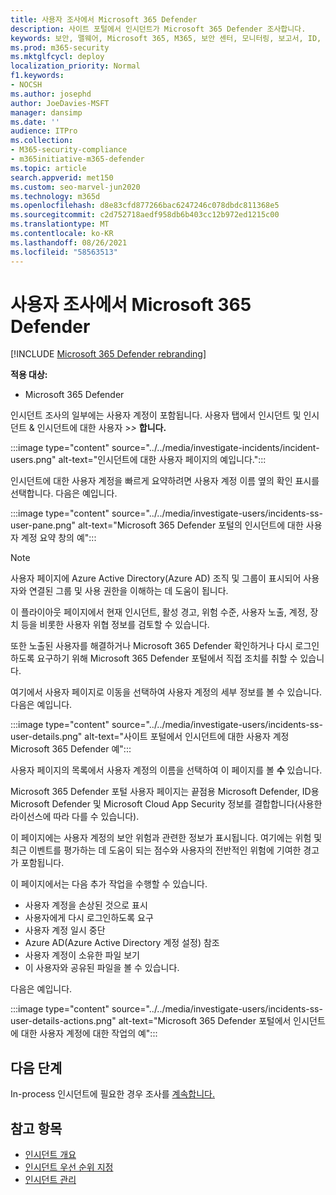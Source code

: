 ```yaml
---
title: 사용자 조사에서 Microsoft 365 Defender
description: 사이트 포털에서 인시던트가 Microsoft 365 Defender 조사합니다.
keywords: 보안, 맬웨어, Microsoft 365, M365, 보안 센터, 모니터링, 보고서, ID, 데이터, 장치, 앱, 인시던트, 분석, 응답
ms.prod: m365-security
ms.mktglfcycl: deploy
localization_priority: Normal
f1.keywords:
- NOCSH
ms.author: josephd
author: JoeDavies-MSFT
manager: dansimp
ms.date: ''
audience: ITPro
ms.collection:
- M365-security-compliance
- m365initiative-m365-defender
ms.topic: article
search.appverid: met150
ms.custom: seo-marvel-jun2020
ms.technology: m365d
ms.openlocfilehash: d8e83cfd877266bac6247246c078dbdc811368e5
ms.sourcegitcommit: c2d752718aedf958db6b403cc12b972ed1215c00
ms.translationtype: MT
ms.contentlocale: ko-KR
ms.lasthandoff: 08/26/2021
ms.locfileid: "58563513"
---
```

# <a name="investigate-users-in-microsoft-365-defender"></a>사용자 조사에서 Microsoft 365 Defender

[!INCLUDE [Microsoft 365 Defender rebranding](../includes/microsoft-defender.md)]

**적용 대상:**

- Microsoft 365 Defender

인시던트 조사의 일부에는 사용자 계정이 포함됩니다. 사용자 탭에서 인시던트  및 인시던트 & 인시던트에 대한 사용자 >*>* **합니다.**  

:::image type="content" source="../../media/investigate-incidents/incident-users.png" alt-text="인시던트에 대한 사용자 페이지의 예입니다.":::

인시던트에 대한 사용자 계정을 빠르게 요약하려면 사용자 계정 이름 옆의 확인 표시를 선택합니다. 다음은 예입니다.

:::image type="content" source="../../media/investigate-users/incidents-ss-user-pane.png" alt-text="Microsoft 365 Defender 포털의 인시던트에 대한 사용자 계정 요약 창의 예":::

> [!NOTE]
> 사용자 페이지에 Azure Active Directory(Azure AD) 조직 및 그룹이 표시되어 사용자와 연결된 그룹 및 사용 권한을 이해하는 데 도움이 됩니다.

이 플라이아웃 페이지에서 현재 인시던트, 활성 경고, 위험 수준, 사용자 노출, 계정, 장치 등을 비롯한 사용자 위협 정보를 검토할 수 있습니다.

또한 노출된 사용자를 해결하거나 Microsoft 365 Defender 확인하거나 다시 로그인하도록 요구하기 위해 Microsoft 365 Defender 포털에서 직접 조치를 취할 수 있습니다.

여기에서 사용자 페이지로  이동을 선택하여 사용자 계정의 세부 정보를 볼 수 있습니다. 다음은 예입니다.

:::image type="content" source="../../media/investigate-users/incidents-ss-user-details.png" alt-text="사이트 포털에서 인시던트에 대한 사용자 계정 Microsoft 365 Defender 예":::

사용자 페이지의 목록에서 사용자 계정의 이름을 선택하여 이 페이지를 볼 **수** 있습니다.

Microsoft 365 Defender 포털 사용자 페이지는 끝점용 Microsoft Defender, ID용 Microsoft Defender 및 Microsoft Cloud App Security 정보를 결합합니다(사용한 라이선스에 따라 다를 수 있습니다). 

이 페이지에는 사용자 계정의 보안 위험과 관련한 정보가 표시됩니다. 여기에는 위험 및 최근 이벤트를 평가하는 데 도움이 되는 점수와 사용자의 전반적인 위험에 기여한 경고가 포함됩니다.

이 페이지에서는 다음 추가 작업을 수행할 수 있습니다. 

- 사용자 계정을 손상된 것으로 표시
- 사용자에게 다시 로그인하도록 요구
- 사용자 계정 일시 중단
- Azure AD(Azure Active Directory 계정 설정) 참조
- 사용자 계정이 소유한 파일 보기
- 이 사용자와 공유된 파일을 볼 수 있습니다. 

다음은 예입니다.

:::image type="content" source="../../media/investigate-users/incidents-ss-user-details-actions.png" alt-text="Microsoft 365 Defender 포털에서 인시던트에 대한 사용자 계정에 대한 작업의 예":::


<!--
You can access this page from multiple areas in the Microsoft 365 Defender portal. You can access this page from a specific incident in the **Users** tab. Some alerts might include users as a specific affected asset. You can also search for users.  

Learn more about how to investigate users and potential risk [in this Cloud App Security tutorial](/cloud-app-security/tutorial-ueba#:~:text=To%20identify%20who%20your%20riskiest,user%20page%20to%20investigate%20them).

--> 

## <a name="next-steps"></a>다음 단계

In-process 인시던트에 필요한 경우 조사를 [계속합니다.](investigate-incidents.md)

## <a name="see-also"></a>참고 항목

- [인시던트 개요](incidents-overview.md)
- [인시던트 우선 순위 지정](incident-queue.md)
- [인시던트 관리](manage-incidents.md)